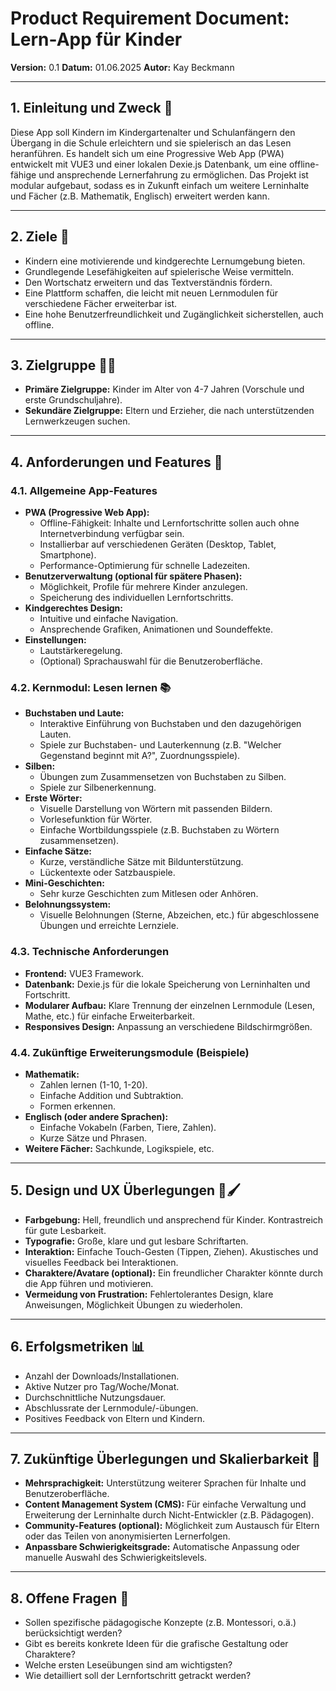 # Product Requirement Document: Lern-App für Kinder

**Version:** 0.1
**Datum:** 01.06.2025
**Autor:** Kay Beckmann

---

## 1. Einleitung und Zweck 🎯

Diese App soll Kindern im Kindergartenalter und Schulanfängern den Übergang in die Schule erleichtern und sie spielerisch an das Lesen heranführen. Es handelt sich um eine Progressive Web App (PWA) entwickelt mit VUE3 und einer lokalen Dexie.js Datenbank, um eine offline-fähige und ansprechende Lernerfahrung zu ermöglichen. Das Projekt ist modular aufgebaut, sodass es in Zukunft einfach um weitere Lerninhalte und Fächer (z.B. Mathematik, Englisch) erweitert werden kann.

---

## 2. Ziele 🥅

- Kindern eine motivierende und kindgerechte Lernumgebung bieten.
- Grundlegende Lesefähigkeiten auf spielerische Weise vermitteln.
- Den Wortschatz erweitern und das Textverständnis fördern.
- Eine Plattform schaffen, die leicht mit neuen Lernmodulen für verschiedene Fächer erweiterbar ist.
- Eine hohe Benutzerfreundlichkeit und Zugänglichkeit sicherstellen, auch offline.

---

## 3. Zielgruppe 👧👦

- **Primäre Zielgruppe:** Kinder im Alter von 4-7 Jahren (Vorschule und erste Grundschuljahre).
- **Sekundäre Zielgruppe:** Eltern und Erzieher, die nach unterstützenden Lernwerkzeugen suchen.

---

## 4. Anforderungen und Features 🧩

### 4.1. Allgemeine App-Features

- **PWA (Progressive Web App):**
  - Offline-Fähigkeit: Inhalte und Lernfortschritte sollen auch ohne Internetverbindung verfügbar sein.
  - Installierbar auf verschiedenen Geräten (Desktop, Tablet, Smartphone).
  - Performance-Optimierung für schnelle Ladezeiten.
- **Benutzerverwaltung (optional für spätere Phasen):**
  - Möglichkeit, Profile für mehrere Kinder anzulegen.
  - Speicherung des individuellen Lernfortschritts.
- **Kindgerechtes Design:**
  - Intuitive und einfache Navigation.
  - Ansprechende Grafiken, Animationen und Soundeffekte.
- **Einstellungen:**
  - Lautstärkeregelung.
  - (Optional) Sprachauswahl für die Benutzeroberfläche.

### 4.2. Kernmodul: Lesen lernen 📚

- **Buchstaben und Laute:**
  - Interaktive Einführung von Buchstaben und den dazugehörigen Lauten.
  - Spiele zur Buchstaben- und Lauterkennung (z.B. "Welcher Gegenstand beginnt mit A?", Zuordnungsspiele).
- **Silben:**
  - Übungen zum Zusammensetzen von Buchstaben zu Silben.
  - Spiele zur Silbenerkennung.
- **Erste Wörter:**
  - Visuelle Darstellung von Wörtern mit passenden Bildern.
  - Vorlesefunktion für Wörter.
  - Einfache Wortbildungsspiele (z.B. Buchstaben zu Wörtern zusammensetzen).
- **Einfache Sätze:**
  - Kurze, verständliche Sätze mit Bildunterstützung.
  - Lückentexte oder Satzbauspiele.
- **Mini-Geschichten:**
  - Sehr kurze Geschichten zum Mitlesen oder Anhören.
- **Belohnungssystem:**
  - Visuelle Belohnungen (Sterne, Abzeichen, etc.) für abgeschlossene Übungen und erreichte Lernziele.

### 4.3. Technische Anforderungen

- **Frontend:** VUE3 Framework.
- **Datenbank:** Dexie.js für die lokale Speicherung von Lerninhalten und Fortschritt.
- **Modularer Aufbau:** Klare Trennung der einzelnen Lernmodule (Lesen, Mathe, etc.) für einfache Erweiterbarkeit.
- **Responsives Design:** Anpassung an verschiedene Bildschirmgrößen.

### 4.4. Zukünftige Erweiterungsmodule (Beispiele)

- **Mathematik:**
  - Zahlen lernen (1-10, 1-20).
  - Einfache Addition und Subtraktion.
  - Formen erkennen.
- **Englisch (oder andere Sprachen):**
  - Einfache Vokabeln (Farben, Tiere, Zahlen).
  - Kurze Sätze und Phrasen.
- **Weitere Fächer:** Sachkunde, Logikspiele, etc.

---

## 5. Design und UX Überlegungen 🎨🖌️

- **Farbgebung:** Hell, freundlich und ansprechend für Kinder. Kontrastreich für gute Lesbarkeit.
- **Typografie:** Große, klare und gut lesbare Schriftarten.
- **Interaktion:** Einfache Touch-Gesten (Tippen, Ziehen). Akustisches und visuelles Feedback bei Interaktionen.
- **Charaktere/Avatare (optional):** Ein freundlicher Charakter könnte durch die App führen und motivieren.
- **Vermeidung von Frustration:** Fehlertolerantes Design, klare Anweisungen, Möglichkeit Übungen zu wiederholen.

---

## 6. Erfolgsmetriken 📊

- Anzahl der Downloads/Installationen.
- Aktive Nutzer pro Tag/Woche/Monat.
- Durchschnittliche Nutzungsdauer.
- Abschlussrate der Lernmodule/-übungen.
- Positives Feedback von Eltern und Kindern.

---

## 7. Zukünftige Überlegungen und Skalierbarkeit 🚀

- **Mehrsprachigkeit:** Unterstützung weiterer Sprachen für Inhalte und Benutzeroberfläche.
- **Content Management System (CMS):** Für einfache Verwaltung und Erweiterung der Lerninhalte durch Nicht-Entwickler (z.B. Pädagogen).
- **Community-Features (optional):** Möglichkeit zum Austausch für Eltern oder das Teilen von anonymisierten Lernerfolgen.
- **Anpassbare Schwierigkeitsgrade:** Automatische Anpassung oder manuelle Auswahl des Schwierigkeitslevels.

---

## 8. Offene Fragen 🤔

- Sollen spezifische pädagogische Konzepte (z.B. Montessori, o.ä.) berücksichtigt werden?
- Gibt es bereits konkrete Ideen für die grafische Gestaltung oder Charaktere?
- Welche ersten Leseübungen sind am wichtigsten?
- Wie detailliert soll der Lernfortschritt getrackt werden?
